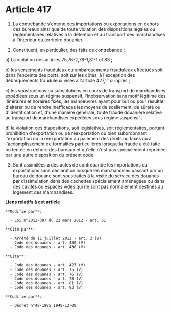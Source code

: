 # Article 417

1. La contrebande s'entend des importations ou exportations en dehors des bureaux ainsi que de toute violation des
dispositions légales ou réglementaires relatives à la détention et au transport des marchandises à l'intérieur du territoire
douanier. 

2. Constituent, en particulier, des faits de contrebande : 

a) La violation des articles 75,76-2,78-1,81-1 et 83 ; 

b) les versements frauduleux ou embarquements frauduleux effectués soit dans l'enceinte des ports, soit sur les côtes, à
l'exception des débarquements frauduleux visés à l'article 427,1° ci-après ; 

c) les soustractions ou substitutions en cours de transport de marchandises expédiées sous un régime suspensif,
l'inobservation sans motif légitime des itinéraires et horaires fixés, les manoeuvres ayant pour but ou pour résultat
d'altérer ou de rendre inefficaces les moyens de scellement, de sûreté ou d'identification et, d'une manière générale, toute
fraude douanière relative au transport de marchandises expédiées sous régime suspensif ; 

d) la violation des dispositions, soit législatives, soit réglementaires, portant prohibition d'exportation ou de
réexportation ou bien subordonnant l'exportation ou la réexportation au paiement des droits ou taxes ou à l'accomplissement
de formalités particulières lorsque la fraude a été faite ou tentée en dehors des bureaux et qu'elle n'est pas spécialement
réprimée par une autre disposition du présent code. 

3. Sont assimilées à des actes de contrebande les importations ou exportations sans déclaration lorsque les marchandises
passant par un bureau de douane sont soustraites à la visite du service des douanes par dissimulation dans des cachettes
spécialement aménagées ou dans des cavités ou espaces vides qui ne sont pas normalement destinés au logement des
marchandises.

**Liens relatifs à cet article**

	**Modifié par**:

	  - Loi n°2012-387 du 22 mars 2012 - art. 61

	**Cité par**:

	  - Arrêté du 11 juillet 2012 - art. 2 (V)
	  - Code des douanes - art. 430 (V)
	  - Code des douanes - art. 436 (V)

	**Cite**:

	  - Code des douanes - art. 427 (V)
	  - Code des douanes - art. 75 (V)
	  - Code des douanes - art. 76 (V)
	  - Code des douanes - art. 78 (V)
	  - Code des douanes - art. 81 (V)
	  - Code des douanes - art. 83 (V)

	**Codifié par**:

	  - Décret n°48-1985 1948-12-08
